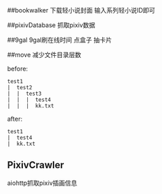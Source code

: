 ##bookwalker
下载轻小说封面 输入系列轻小说ID即可

##pixivDatabase
抓取pixiv数据

##9gal
9gal刷在线时间 点盒子 抽卡片

##move
减少文件目录层数

before:

	test1
	|  test2
	|  |  test3
	|  |  |  test4
	|  |  |  kk.txt

after:

	test1
	|  test4
	|  kk.txt

## PixivCrawler
aiohttp抓取pixiv插画信息